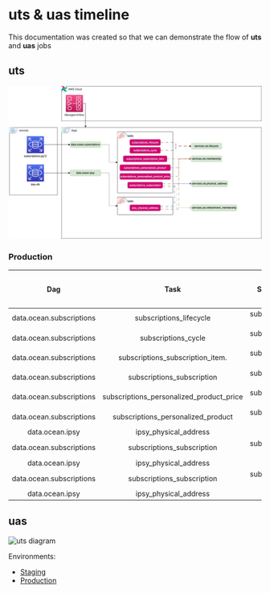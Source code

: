# uts & uas timeline

This documentation was created so that we can demonstrate the flow of **uts** and **uas** jobs

## uts



![uts diagram](https://github.com/SevenOS/diagrams/blob/main/aws/bfa/uts/uts.drawio.jpg)

### Production

| Dag                           | Task                                     |    Source db         |    Sink Dag                           | Dag Update Hour (utc) | Sink Dag Update Hour (utc) |
| :----:                        |    :----:                                |     :----:           |     :----:                            | :----: | :----: |
| data.ocean.subscriptions      | subscriptions_lifecycle                  | subscriptions-pg12   | services.uts.lifecycle                | 10:00AM | 07:00AM |
| data.ocean.subscriptions      | subscriptions_cycle                      | subscriptions-pg12   | services.uts.lifecycle                | 10:00AM | 07:00AM |
| data.ocean.subscriptions      | subscriptions_subscription_item.         | subscriptions-pg12   | services.uts.membership               | 10:00AM | 06:00AM |
| data.ocean.subscriptions      | subscriptions_subscription               | subscriptions-pg12   | services.uts.membership               | 10:00AM | 06:00AM |
| data.ocean.subscriptions      | subscriptions_personalized_product_price | subscriptions-pg12   | services.uts.membership               | 10:00AM | 06:00AM |
| data.ocean.subscriptions      | subscriptions_personalized_product       | subscriptions-pg12   | services.uts.membership               | 10:00AM | 06:00AM |
| data.ocean.ipsy               | ipsy_physical_address                    | ipsy-db              | services.uts.membership               | 10:00AM | 06:00AM |
| data.ocean.subscriptions      | subscriptions_subscription               | subscriptions-pg12   | services.uts.physical_address         | 10:00AM | 07:00AM |
| data.ocean.ipsy               | ipsy_physical_address                    | ipsy-db              | services.uts.physical_address         | 10:00AM | 07:00AM |
| data.ocean.subscriptions      | subscriptions_subscription               | subscriptions-pg12   | services.uts.refreshment_membership   | 10:00AM | 06:30AM |
| data.ocean.ipsy               | ipsy_physical_address                    | ipsy-db              | services.uts.refreshment_membership   | 10:00AM | 06:30AM |



## uas


![uts diagram](https://github.com/SevenOS/diagrams/blob/main/aws/bfa/uts/uas.drawio.jpg)

Environments:
- [Staging](https://0e5dd8e5-ae22-4f7c-9edb-1a22f1ab84ee.c27.us-east-1.airflow.amazonaws.com/home)
- [Production](https://74b87fd5-075d-478a-9678-a5223fa7de70.c1.us-east-1.airflow.amazonaws.com/home)
